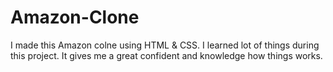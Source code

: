 # Amazon-Clone
I made this Amazon colne using HTML & CSS. I learned lot of things during this project. It gives me a great confident and knowledge how things works.
